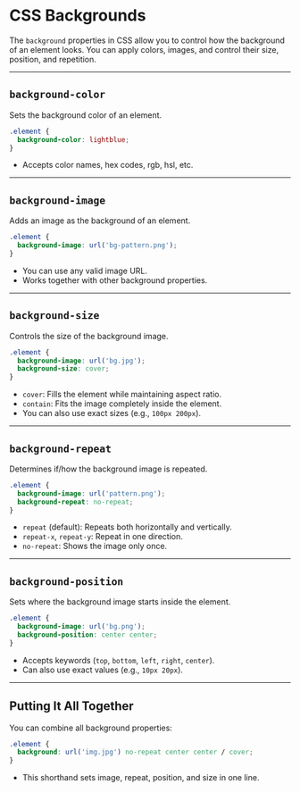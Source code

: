 # CSS Backgrounds

The `background` properties in CSS allow you to control how the background of an element looks. You can apply colors, images, and control their size, position, and repetition.

---

## `background-color`

Sets the background color of an element.

```css
.element {
  background-color: lightblue;
}
```

* Accepts color names, hex codes, rgb, hsl, etc.

---

## `background-image`

Adds an image as the background of an element.

```css
.element {
  background-image: url('bg-pattern.png');
}
```

* You can use any valid image URL.
* Works together with other background properties.

---

## `background-size`

Controls the size of the background image.

```css
.element {
  background-image: url('bg.jpg');
  background-size: cover;
}
```

* `cover`: Fills the element while maintaining aspect ratio.
* `contain`: Fits the image completely inside the element.
* You can also use exact sizes (e.g., `100px 200px`).

---

## `background-repeat`

Determines if/how the background image is repeated.

```css
.element {
  background-image: url('pattern.png');
  background-repeat: no-repeat;
}
```

* `repeat` (default): Repeats both horizontally and vertically.
* `repeat-x`, `repeat-y`: Repeat in one direction.
* `no-repeat`: Shows the image only once.

---

## `background-position`

Sets where the background image starts inside the element.

```css
.element {
  background-image: url('bg.png');
  background-position: center center;
}
```

* Accepts keywords (`top`, `bottom`, `left`, `right`, `center`).
* Can also use exact values (e.g., `10px 20px`).

---

## Putting It All Together

You can combine all background properties:

```css
.element {
  background: url('img.jpg') no-repeat center center / cover;
}
```

* This shorthand sets image, repeat, position, and size in one line.
